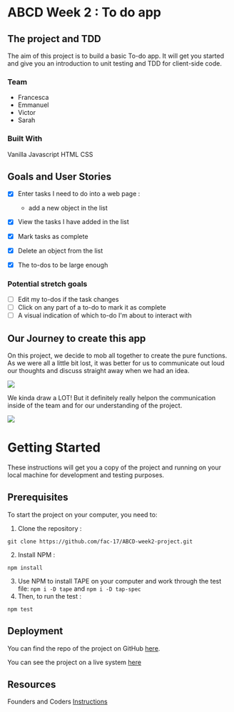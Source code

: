 # ABCD Week 2 : To do app

## The project and TDD
The aim of this project is to build a basic To-do app. It will get you started and give you an introduction to unit testing and TDD for client-side code.

### Team
- Francesca
- Emmanuel
- Victor
- Sarah

### Built With

Vanilla Javascript
HTML
CSS

## Goals and User Stories

- [x] Enter tasks I need to do into a web page : 
    * add a new object in the list
- [x] View the tasks I have added in the list
- [x] Mark tasks as complete
- [x] Delete an object from the list
- [x] The to-dos to be large enough


### Potential stretch goals

- [ ] Edit my to-dos if the task changes
- [ ] Click on any part of a to-do to mark it as complete
- [ ] A visual indication of which to-do I'm about to interact with

## Our Journey to create this app
On this project, we decide to mob all together to create the pure functions. As we were all a little bit lost, it was better for us to communicate out loud our thoughts and discuss straight away when we had an idea.

![](https://i.imgur.com/UMfm5vp.jpg)

We kinda draw a LOT! But it definitely really helpon the communication inside of the team and for our understanding of the project.

![](https://media.giphy.com/media/FGcEqfmnJa5KE/giphy.gif)


# Getting Started
These instructions will get you a copy of the project  and running on your local machine for development and testing purposes.

## Prerequisites
To start the project on your computer, you need to:

1) Clone the repository : 
```
git clone https://github.com/fac-17/ABCD-week2-project.git
```
2) Install NPM : 
```
npm install
```
3) Use NPM to install TAPE on your computer and work through the test file: 
``` npm i -D tape ``` and ``` npm i -D tap-spec ```
4) Then, to run the test : 
```
npm test
```

## Deployment
You can find the repo of the project on GitHub [here](https://github.com/fac-17/ABCD-week2-project.git).

You can see the project on a live system [here](https://fac-17.github.io/ABCD-week2-project/)


## Resources
Founders and Coders [Instructions](https://github.com/foundersandcoders/master-reference/tree/master/coursebook/week-2/project)



